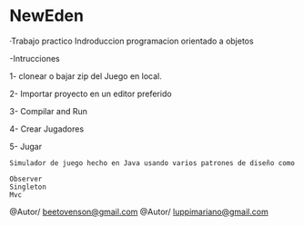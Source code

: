 # NewEden
·Trabajo practico Indroduccion programacion orientado a objetos 

-Intrucciones

1- clonear o bajar zip del Juego en local.

2- Importar proyecto en un editor preferido

3- Compilar and Run
	
4- Crear Jugadores

5- Jugar
	
	Simulador de juego hecho en Java usando varios patrones de diseño como 
	
	Observer
	Singleton
	Mvc
	
	
	
	
@Autor/ beetovenson@gmail.com
@Autor/ luppimariano@gmail.com
